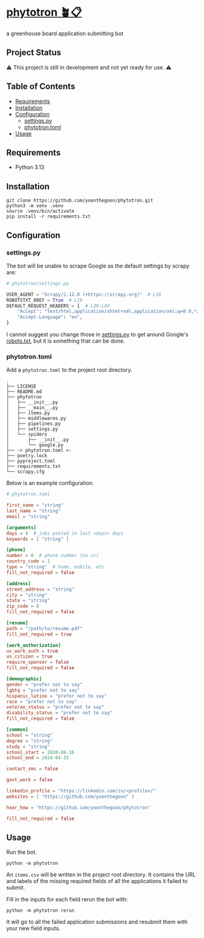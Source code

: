 # [phytotron 🪴📋](https://en.wikipedia.org/wiki/Phytotron)

a greenhouse board application submitting bot

## Project Status

⚠️ This project is still in development and not yet ready for use. ⚠️

## Table of Contents

- [Requirements](#requirements)
- [Installation](#installation)
- [Configuration](#configuration)
  - [settings.py](#settingspy)
  - [phytotron.toml](#phytotrontoml)
- [Usage](#usage)

## Requirements

- Python 3.13

## Installation

```shell
git clone https://github.com/yoonthegoon/phytotron.git
python3 -m venv .venv
source .venv/bin/activate
pip install -r requirements.txt
```

## Configuration

### settings.py

The bot will be unable to scrape Google as the default settings by scrapy are:

```python
# phytotron/settings.py

USER_AGENT = "Scrapy/2.12.0 (+https://scrapy.org)"  # L16
ROBOTSTXT_OBEY = True  # L19
DEFAULT_REQUEST_HEADERS = {  # L39-L43
    "Accept": "text/html,application/xhtml+xml,application/xml;q=0.9,*/*;q=0.8",
    "Accept-Language": "en",
}
```

I cannot suggest you change those in [settings.py](/phytotron/settings.py) to get around
Google's [robots.txt](https://www.google.com/robots.txt), but it is something that can be done.

### phytotron.toml

Add a `phytotron.toml` to the project root directory.

```text
.
├── LICENSE
├── README.md
├── phytotron
│   ├── __init__.py
│   ├── __main__.py
│   ├── items.py
│   ├── middlewares.py
│   ├── pipelines.py
│   ├── settings.py
│   └── spiders
│       ├── __init__.py
│       └── google.py
├── -> phytotron.toml <-
├── poetry.lock
├── pyproject.toml
├── requirements.txt
└── scrapy.cfg
```

Below is an example configuration.

```toml
# phytotron.toml

first_name = "string"
last_name = "string"
email = "string"

[arguments]
days = 0  # jobs posted in last <days> days
keywords = [ "string" ]

[phone]
number = 0  # phone number (no cc)
country_code = 1
type = "string"  # home, mobile, etc.
fill_not_required = false

[address]
street_address = "string"
city = "string"
state = "string"
zip_code = 0
fill_not_required = false

[resume]
path = "/path/to/resume.pdf"
fill_not_required = true

[work_authorization]
us_work_auth = true
us_citizen = true
require_sponsor = false
fill_not_required = false

[demographic]
gender = "prefer not to say"
lgbtq = "prefer not to say"
hispanic_latino = "prefer not to say"
race = "prefer not to say"
veteran_status = "prefer not to say"
disability_status = "prefer not to say"
fill_not_required = false

[common]
school = "string"
degree = "string"
study = "string"
school_start = 2020-08-16
school_end = 2024-04-15

contact_sms = false

govt_work = false

linkedin_profile = "https://linkedin.com/in/<profile>/"
websites = [ "https://github.com/yoonthegoon" ]

hear_how = "https://github.com/yoonthegoon/phytotron"

fill_not_required = false
```

## Usage

Run the bot.

```shell
python -m phytotron
```

An `items.csv` will be written in the project root directory.
It contains the URL and labels of the missing required fields of all the applications it failed to submit.

Fill in the inputs for each field rerun the bot with:

```shell
python -m phytotron rerun
```

It will go to all the failed application submissions and resubmit them with your new field inputs.
